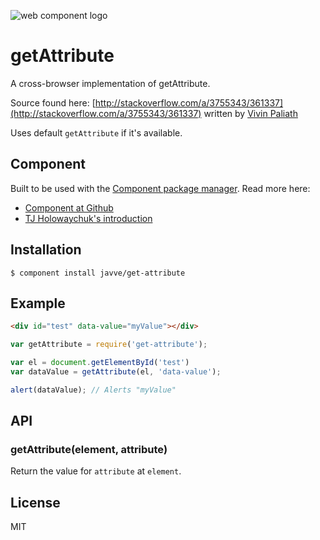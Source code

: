 ![web component logo](http://i49.tinypic.com/e7nj9v.png)

# getAttribute

A cross-browser implementation of getAttribute.

Source found here: [http://stackoverflow.com/a/3755343/361337](http://stackoverflow.com/a/3755343/361337)
written by [Vivin Paliath](http://stackoverflow.com/users/263004/vivin-paliath)

Uses default `getAttribute` if it's available.

## Component
Built to be used with the [Component package manager](https://github.com/component/component). Read more here:
* [Component at Github](https://github.com/component/component)
* [TJ Holowaychuk's introduction](http://tjholowaychuk.com/post/27984551477/components)

## Installation

    $ component install javve/get-attribute

## Example

```html
<div id="test" data-value="myValue"></div>
```

```js
var getAttribute = require('get-attribute');

var el = document.getElementById('test')
var dataValue = getAttribute(el, 'data-value');

alert(dataValue); // Alerts "myValue"
```

## API

### getAttribute(element, attribute)

Return the value for `attribute` at `element`.

## License

MIT
